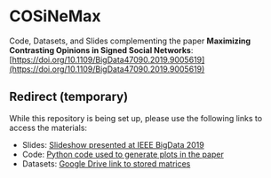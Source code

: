 # COSiNeMax
Code, Datasets, and Slides complementing the paper **Maximizing Contrasting Opinions in Signed Social Networks**: [https://doi.org/10.1109/BigData47090.2019.9005619](https://doi.org/10.1109/BigData47090.2019.9005619)

## Redirect (temporary)
While this repository is being set up, please use the following links to access the materials:
 * Slides: [Slideshow presented at IEEE BigData 2019](https://docs.google.com/presentation/d/1ZZRZnoA15PQzZvhTQSp_G5ntRUBFjk7q2Lz7De2bwDY/edit?usp=sharing)
 * Code: [Python code used to generate plots in the paper](https://github.com/COSiNeMax/COSiNe-Max)
 * Datasets: [Google Drive link to stored matrices](https://drive.google.com/drive/folders/1hHn14eYehzRp8nk_supRfnhahXDDjjmn?usp=sharing)
